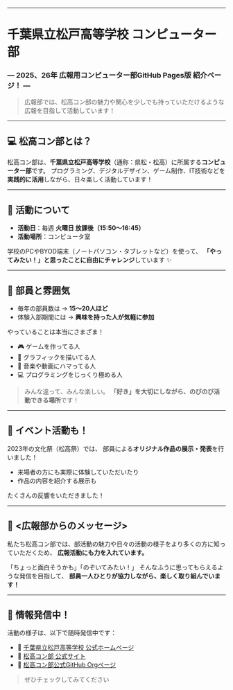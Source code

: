 
---
# 千葉県立松戸高等学校 コンピューター部

### ― 2025、26年 広報用コンピューター部GitHub Pages版 紹介ページ！ ―

> 広報部では、松高コン部の魅力や関心を少しでも持っていただけるような広報を目指して活動しています！

---

## 💻 松高コン部とは？

松高コン部は、**千葉県立松戸高等学校**（通称：県松・松高）に所属する**コンピューター部**です。
プログラミング、デジタルデザイン、ゲーム制作、IT技術などを**実践的に活用**しながら、日々楽しく活動しています！

---

## 📅 活動について

* **活動日**：毎週 **火曜日 放課後（15:50〜16:45）**
* **活動場所**：コンピュータ室

学校のPCやBYOD端末（ノートパソコン・タブレットなど）を使って、
**「やってみたい！」と思ったことに自由にチャレンジ**しています ✨

---

## 👥 部員と雰囲気

* 毎年の部員数は → **15〜20人ほど**
* 体験入部期間には → **興味を持った人が気軽に参加**

やっていることは本当にさまざま！

* 🎮 ゲームを作ってる人
* 🎨 グラフィックを描いてる人
* 🎵 音楽や動画にハマってる人
* 💻 プログラミングをじっくり極める人

> みんな違って、みんな楽しい。
> **「好き」を大切にしながら、のびのび活動できる場所**です！

---

## 🎉 イベント活動も！

2023年の文化祭（松高祭）では、
部員による**オリジナル作品の展示・発表**を行いました！

* 来場者の方にも実際に体験していただいたり
* 作品の内容を紹介する展示も

たくさんの反響をいただきました！

---

## 📣 <広報部からのメッセージ>

私たち松高コン部では、部活動の魅力や日々の活動の様子をより多くの方に知っていただくため、
**広報活動にも力を入れています。**

「ちょっと面白そうかも」「のぞいてみたい！」
そんなふうに思ってもらえるような発信を目指して、
**部員一人ひとりが協力しながら、楽しく取り組んでいます！**

---

## 🔗 情報発信中！

活動の様子は、以下で随時発信中です：

* 📌 [千葉県立松戸高等学校 公式ホームページ](https://cms1.chiba-c.ed.jp/matsudo-h/)
* 📌 [松高コン部 公式サイト](https://www.matsudo-h.com/club/computer)
* 📌 [松高コン部公式GitHub Orgページ](https://github.com/Matsuko-Computer-Club)

> ぜひチェックしてみてください
